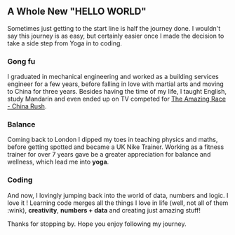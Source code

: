 ## A Whole New "HELLO  WORLD"

Sometimes just getting to the start line is half the journey done.  I wouldn't say this journey is as easy, but certainly easier once I made the decision to take a side step from Yoga in to coding.

### Gong fu
I graduated in mechanical engineering and worked as a building services engineer for a few years, before falling in love with martial arts and moving to China for three years.  Besides having the time of my life, I taught English, study Mandarin and even ended up on TV competed for [The Amazing Race - China Rush](https://en.wikipedia.org/wiki/The_Amazing_Race:_China_Rush_2).  

### Balance
Coming back to London I dipped my toes in teaching physics and maths, before getting spotted and became a UK Nike Trainer.  Working as a fitness trainer for over 7 years gave be a greater appreciation for balance and wellness, which lead me into **yoga**.  

### Coding
And now, I lovingly jumping back into the world of data, numbers and logic. I love it ! Learning code merges all the things I love in life (well, not all of them :wink),  **creativity**, **numbers + data** and creating just amazing stuff!

Thanks for stopping by. Hope you enjoy following my journey.
